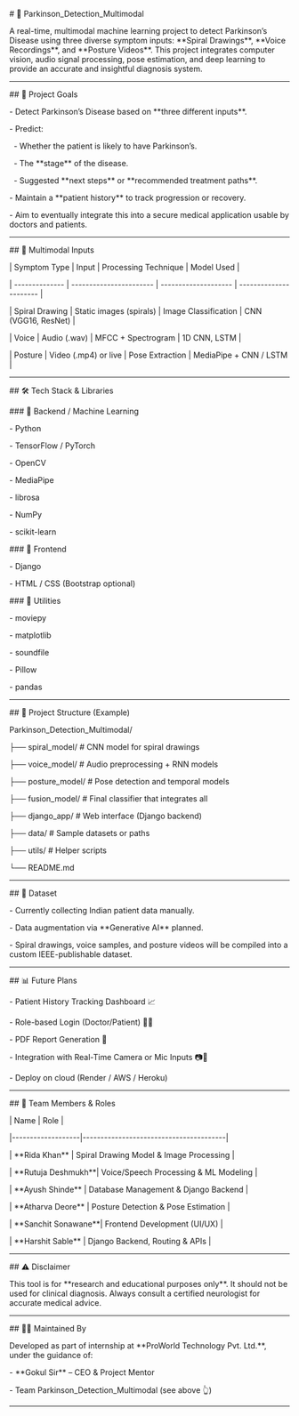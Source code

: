 \# 🧠 Parkinson\_Detection\_Multimodal



A real-time, multimodal machine learning project to detect Parkinson’s Disease using three diverse symptom inputs: \*\*Spiral Drawings\*\*, \*\*Voice Recordings\*\*, and \*\*Posture Videos\*\*. This project integrates computer vision, audio signal processing, pose estimation, and deep learning to provide an accurate and insightful diagnosis system.



---



\## 🚀 Project Goals



\- Detect Parkinson’s Disease based on \*\*three different inputs\*\*.

\- Predict:

&nbsp; - Whether the patient is likely to have Parkinson’s.

&nbsp; - The \*\*stage\*\* of the disease.

&nbsp; - Suggested \*\*next steps\*\* or \*\*recommended treatment paths\*\*.

\- Maintain a \*\*patient history\*\* to track progression or recovery.

\- Aim to eventually integrate this into a secure medical application usable by doctors and patients.



---



\## 🧩 Multimodal Inputs



| Symptom Type   | Input                   | Processing Technique | Model Used             |

| -------------- | ----------------------- | -------------------- | ---------------------- |

| Spiral Drawing | Static images (spirals) | Image Classification | CNN (VGG16, ResNet)    |

| Voice          | Audio (.wav)            | MFCC + Spectrogram   | 1D CNN, LSTM           |

| Posture        | Video (.mp4) or live    | Pose Extraction      | MediaPipe + CNN / LSTM |



---



\## 🛠️ Tech Stack \& Libraries



\### 🔹 Backend / Machine Learning

\- Python

\- TensorFlow / PyTorch

\- OpenCV

\- MediaPipe

\- librosa

\- NumPy

\- scikit-learn



\### 🔹 Frontend

\- Django

\- HTML / CSS (Bootstrap optional)



\### 🔹 Utilities

\- moviepy

\- matplotlib

\- soundfile

\- Pillow

\- pandas



---



\## 📁 Project Structure (Example)



Parkinson\_Detection\_Multimodal/

├── spiral\_model/ # CNN model for spiral drawings

├── voice\_model/ # Audio preprocessing + RNN models

├── posture\_model/ # Pose detection and temporal models

├── fusion\_model/ # Final classifier that integrates all

├── django\_app/ # Web interface (Django backend)

├── data/ # Sample datasets or paths

├── utils/ # Helper scripts

└── README.md



---



\## 🧪 Dataset



\- Currently collecting Indian patient data manually.

\- Data augmentation via \*\*Generative AI\*\* planned.

\- Spiral drawings, voice samples, and posture videos will be compiled into a custom IEEE-publishable dataset.



---



\## 📊 Future Plans



\- Patient History Tracking Dashboard 📈

\- Role-based Login (Doctor/Patient) 👨‍⚕️

\- PDF Report Generation 🧾

\- Integration with Real-Time Camera or Mic Inputs 📷🎤

\- Deploy on cloud (Render / AWS / Heroku)



---



\## 👥 Team Members \& Roles



| Name              | Role                                  |

|-------------------|----------------------------------------|

| \*\*Rida Khan\*\*      | Spiral Drawing Model \& Image Processing |

| \*\*Rutuja Deshmukh\*\*| Voice/Speech Processing \& ML Modeling  |

| \*\*Ayush Shinde\*\*   | Database Management \& Django Backend   |

| \*\*Atharva Deore\*\*  | Posture Detection \& Pose Estimation    |

| \*\*Sanchit Sonawane\*\*| Frontend Development (UI/UX)          |

| \*\*Harshit Sable\*\*  | Django Backend, Routing \& APIs         |



---



\## ⚠️ Disclaimer



This tool is for \*\*research and educational purposes only\*\*. It should not be used for clinical diagnosis. Always consult a certified neurologist for accurate medical advice.



---



\## 🧑‍💻 Maintained By



Developed as part of internship at \*\*ProWorld Technology Pvt. Ltd.\*\*, under the guidance of:



\- \*\*Gokul Sir\*\* – CEO \& Project Mentor

\- Team Parkinson\_Detection\_Multimodal (see above 👆)



---



